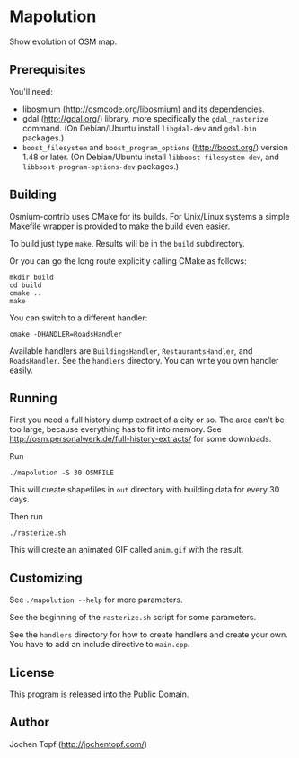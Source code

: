 
# Mapolution

Show evolution of OSM map.

## Prerequisites

You'll need:

* libosmium (http://osmcode.org/libosmium) and its dependencies.
* gdal (http://gdal.org/) library, more specifically the `gdal_rasterize`
  command. (On Debian/Ubuntu install `libgdal-dev` and `gdal-bin` packages.)
* `boost_filesystem` and `boost_program_options`
  (http://boost.org/) version 1.48 or later.
  (On Debian/Ubuntu install `libboost-filesystem-dev`,
  and `libboost-program-options-dev` packages.)


## Building

Osmium-contrib uses CMake for its builds. For Unix/Linux systems a simple
Makefile wrapper is provided to make the build even easier.

To build just type `make`. Results will be in the `build` subdirectory.

Or you can go the long route explicitly calling CMake as follows:

    mkdir build
    cd build
    cmake ..
    make

You can switch to a different handler:

    cmake -DHANDLER=RoadsHandler

Available handlers are `BuildingsHandler`, `RestaurantsHandler`, and
`RoadsHandler`. See the `handlers` directory. You can write you own handler
easily.


## Running

First you need a full history dump extract of a city or so. The area
can't be too large, because everything has to fit into memory. See
http://osm.personalwerk.de/full-history-extracts/ for some downloads.

Run

    ./mapolution -S 30 OSMFILE

This will create shapefiles in `out` directory with building data for
every 30 days.

Then run

    ./rasterize.sh

This will create an animated GIF called `anim.gif` with the result.


## Customizing

See `./mapolution --help` for more parameters.

See the beginning of the `rasterize.sh` script for some parameters.

See the `handlers` directory for how to create handlers and create
your own. You have to add an include directive to `main.cpp`.


## License

This program is released into the Public Domain.


## Author

Jochen Topf (http://jochentopf.com/)

